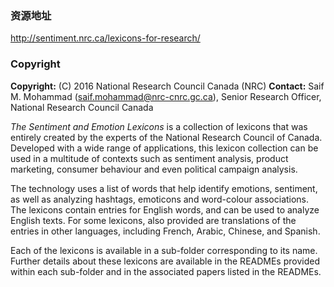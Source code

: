 ### 资源地址

http://sentiment.nrc.ca/lexicons-for-research/



### Copyright

**Copyright:** (C) 2016 National Research Council Canada (NRC)
**Contact:** Saif M. Mohammad ([saif.mohammad@nrc-cnrc.gc.ca](mailto:saif.mohammad@nrc-cnrc.gc.ca)),
Senior Research Officer, National Research Council Canada

*The Sentiment and Emotion Lexicons* is a collection of lexicons that was entirely created by the experts of the National Research Council of Canada. Developed with a wide range of applications, this lexicon collection can be used in a multitude of contexts such as sentiment analysis, product marketing, consumer behaviour and even political campaign analysis.

The technology uses a list of words that help identify emotions, sentiment, as well as analyzing hashtags, emoticons and word-colour associations. The lexicons contain entries for English words, and can be used to analyze English texts. For some lexicons, also provided are translations of the entries in other languages, including French, Arabic, Chinese, and Spanish.

Each of the lexicons is available in a sub-folder corresponding to its name. Further details about these lexicons are available in the READMEs provided within each sub-folder and in the associated papers listed in the READMEs.